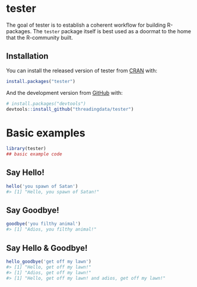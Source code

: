 
<!-- README.md is generated from README.Rmd. Please edit that file -->

# tester

<!-- badges: start -->
<!-- badges: end -->

The goal of tester is to establish a coherent workflow for building
R-packages. The `tester` package itself is best used as a doormat to the
home that the R-community built.

## Installation

You can install the released version of tester from
[CRAN](https://CRAN.R-project.org) with:

``` r
install.packages("tester")
```

And the development version from [GitHub](https://github.com/) with:

``` r
# install.packages("devtools")
devtools::install_github("threadingdata/tester")
```

# Basic examples

``` r
library(tester)
## basic example code
```

## Say Hello!

``` r
hello('you spawn of Satan')
#> [1] "Hello, you spawn of Satan!"
```

## Say Goodbye!

``` r
goodbye('you filthy animal')
#> [1] "Adios, you filthy animal!"
```

## Say Hello & Goodbye!

``` r
hello_goodbye('get off my lawn')
#> [1] "Hello, get off my lawn!"
#> [1] "Adios, get off my lawn!"
#> [1] "Hello, get off my lawn! and adios, get off my lawn!"
```
